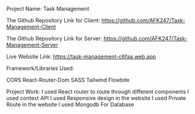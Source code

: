 Project Name: Task Management

The Github Repository Link for Client: https://github.com/AFK247/Task-Management-Client

The Github Repository Link for Server: https://github.com/AFK247/Task-Management-Server

Live Website Link: https://task-management-c6faa.web.app

Framework/Libraries Used:

CORS
React-Router-Dom
SASS
Tailwind
Flowbite

Project Work:
I used React router to route through different components
I used context API
I used Responsive design in the website
I used Private Route in the website
I used Mongodb For Database